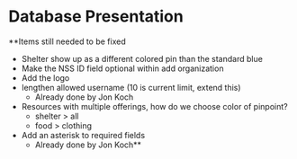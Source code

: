 # Database Presentation #

**Items still needed to be fixed
  * Shelter show up as a different colored pin than the standard blue
  * Make the NSS ID field optional within add organization
  * Add the logo
  * lengthen allowed username (10 is current limit, extend this)
    * Already done by Jon Koch
  * Resources with multiple offerings, how do we choose color of pinpoint?
    * shelter > all
    * food > clothing
  * Add an asterisk to required fields
    * Already done by Jon Koch**
